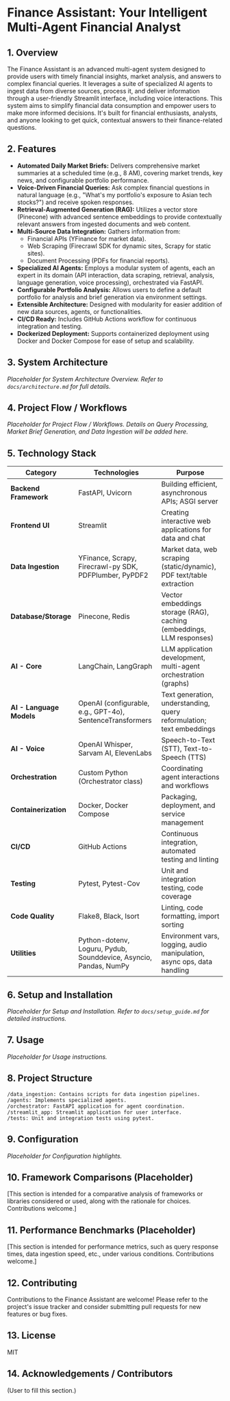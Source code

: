 # Finance Assistant: Your Intelligent Multi-Agent Financial Analyst

## 1. Overview
The Finance Assistant is an advanced multi-agent system designed to provide users with timely financial insights, market analysis, and answers to complex financial queries. It leverages a suite of specialized AI agents to ingest data from diverse sources, process it, and deliver information through a user-friendly Streamlit interface, including voice interactions. This system aims to simplify financial data consumption and empower users to make more informed decisions. It's built for financial enthusiasts, analysts, and anyone looking to get quick, contextual answers to their finance-related questions.

## 2. Features
- **Automated Daily Market Briefs:** Delivers comprehensive market summaries at a scheduled time (e.g., 8 AM), covering market trends, key news, and configurable portfolio performance.
- **Voice-Driven Financial Queries:** Ask complex financial questions in natural language (e.g., "What's my portfolio's exposure to Asian tech stocks?") and receive spoken responses.
- **Retrieval-Augmented Generation (RAG):** Utilizes a vector store (Pinecone) with advanced sentence embeddings to provide contextually relevant answers from ingested documents and web content.
- **Multi-Source Data Integration:** Gathers information from:
    - Financial APIs (YFinance for market data).
    - Web Scraping (Firecrawl SDK for dynamic sites, Scrapy for static sites).
    - Document Processing (PDFs for financial reports).
- **Specialized AI Agents:** Employs a modular system of agents, each an expert in its domain (API interaction, data scraping, retrieval, analysis, language generation, voice processing), orchestrated via FastAPI.
- **Configurable Portfolio Analysis:** Allows users to define a default portfolio for analysis and brief generation via environment settings.
- **Extensible Architecture:** Designed with modularity for easier addition of new data sources, agents, or functionalities.
- **CI/CD Ready:** Includes GitHub Actions workflow for continuous integration and testing.
- **Dockerized Deployment:** Supports containerized deployment using Docker and Docker Compose for ease of setup and scalability.

## 3. System Architecture
*Placeholder for System Architecture Overview. Refer to `docs/architecture.md` for full details.*

## 4. Project Flow / Workflows
*Placeholder for Project Flow / Workflows. Details on Query Processing, Market Brief Generation, and Data Ingestion will be added here.*

## 5. Technology Stack

| Category              | Technologies                                                                 | Purpose                                                                 |
|-----------------------|------------------------------------------------------------------------------|-------------------------------------------------------------------------|
| **Backend Framework**   | FastAPI, Uvicorn                                                             | Building efficient, asynchronous APIs; ASGI server                       |
| **Frontend UI**       | Streamlit                                                                    | Creating interactive web applications for data and chat                 |
| **Data Ingestion**    | YFinance, Scrapy, Firecrawl-py SDK, PDFPlumber, PyPDF2                     | Market data, web scraping (static/dynamic), PDF text/table extraction |
| **Database/Storage**  | Pinecone, Redis                                                              | Vector embeddings storage (RAG), caching (embeddings, LLM responses)    |
| **AI - Core**         | LangChain, LangGraph                                                         | LLM application development, multi-agent orchestration (graphs)         |
| **AI - Language Models**| OpenAI (configurable, e.g., GPT-4o), SentenceTransformers                  | Text generation, understanding, query reformulation; text embeddings      |
| **AI - Voice**        | OpenAI Whisper, Sarvam AI, ElevenLabs                                        | Speech-to-Text (STT), Text-to-Speech (TTS)                              |
| **Orchestration**     | Custom Python (Orchestrator class)                                           | Coordinating agent interactions and workflows                           |
| **Containerization**  | Docker, Docker Compose                                                       | Packaging, deployment, and service management                           |
| **CI/CD**             | GitHub Actions                                                               | Continuous integration, automated testing and linting                   |
| **Testing**           | Pytest, Pytest-Cov                                                           | Unit and integration testing, code coverage                             |
| **Code Quality**      | Flake8, Black, Isort                                                         | Linting, code formatting, import sorting                                |
| **Utilities**         | Python-dotenv, Loguru, Pydub, Sounddevice, Asyncio, Pandas, NumPy            | Environment vars, logging, audio manipulation, async ops, data handling |

## 6. Setup and Installation
*Placeholder for Setup and Installation. Refer to `docs/setup_guide.md` for detailed instructions.*

## 7. Usage
*Placeholder for Usage instructions.*

## 8. Project Structure
```
/data_ingestion: Contains scripts for data ingestion pipelines.
/agents: Implements specialized agents.
/orchestrator: FastAPI application for agent coordination.
/streamlit_app: Streamlit application for user interface.
/tests: Unit and integration tests using pytest.
```

## 9. Configuration
*Placeholder for Configuration highlights.*

## 10. Framework Comparisons (Placeholder)
[This section is intended for a comparative analysis of frameworks or libraries considered or used, along with the rationale for choices. Contributions welcome.]

## 11. Performance Benchmarks (Placeholder)
[This section is intended for performance metrics, such as query response times, data ingestion speed, etc., under various conditions. Contributions welcome.]

## 12. Contributing
Contributions to the Finance Assistant are welcome! Please refer to the project's issue tracker and consider submitting pull requests for new features or bug fixes.

## 13. License
MIT

## 14. Acknowledgements / Contributors
(User to fill this section.)
